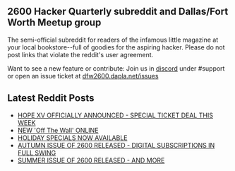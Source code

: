 ## 2600 Hacker Quarterly subreddit and Dallas/Fort Worth Meetup group
The semi-official subreddit for readers of the infamous little magazine at your local bookstore--full of goodies for the aspiring hacker. Please do not post links that violate the reddit's user agreement.

Want to see a new feature or contribute: 
Join us in [discord](https://dfw2600.dapla.net/chat) under #support or open an issue ticket at [dfw2600.dapla.net/issues](https://dfw2600.dapla.net/issues)

## Latest Reddit Posts
<!-- BLOG-POST-LIST:START -->
- [HOPE XV OFFICIALLY ANNOUNCED - SPECIAL TICKET DEAL THIS WEEK](https://2600.com/content/hope-xv-officially-announced-special-ticket-deal-week)
- [NEW 'Off The Wall' ONLINE](https://2600.com/wall/05-12-2023)
- [HOLIDAY SPECIALS NOW AVAILABLE](https://2600.com/content/holiday-specials-now-available)
- [AUTUMN ISSUE OF 2600 RELEASED - DIGITAL SUBSCRIPTIONS IN FULL SWING](https://2600.com/content/autumn-issue-2600-released-digital-subscriptions-full-swing)
- [SUMMER ISSUE OF 2600 RELEASED - AND MORE](https://2600.com/content/summer-issue-2600-released-and-more)
<!-- BLOG-POST-LIST:END -->
